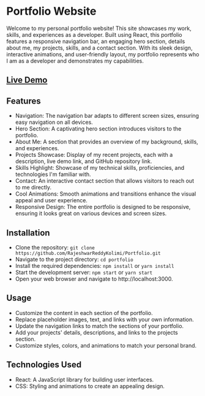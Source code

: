 # Portfolio Website
Welcome to my personal portfolio website! This site showcases my work, skills, and experiences as a developer. Built using React, this portfolio features a responsive navigation bar, an engaging hero section, details about me, my projects, skills, and a contact section. With its sleek design, interactive animations, and user-friendly layout, my portfolio represents who I am as a developer and demonstrates my capabilities.

## [Live Demo](https://portfolio-rajeshwar.netlify.app/)

## Features
- Navigation: The navigation bar adapts to different screen sizes, ensuring easy navigation on all devices.
- Hero Section: A captivating hero section introduces visitors to the portfolio.
- About Me: A section that provides an overview of my background, skills, and experiences.
- Projects Showcase: Display of my recent projects, each with a description, live demo link, and GitHub repository link.
- Skills Highlight: Showcase of my technical skills, proficiencies, and technologies I'm familiar with.
- Contact: An interactive contact section that allows visitors to reach out to me directly.
- Cool Animations: Smooth animations and transitions enhance the visual appeal and user experience.
- Responsive Design: The entire portfolio is designed to be responsive, ensuring it looks great on various devices and screen sizes.

## Installation
- Clone the repository:
`git clone https://github.com/RajeshwarReddyKolimi/Portfolio.git`
- Navigate to the project directory:
`cd portfolio`
- Install the required dependencies:
`npm install` or `yarn install`
- Start the development server:
`npm start` or `yarn start`
- Open your web browser and navigate to http://localhost:3000.

## Usage
- Customize the content in each section of the portfolio.
- Replace placeholder images, text, and links with your own information.
- Update the navigation links to match the sections of your portfolio.
- Add your projects' details, descriptions, and links to the projects section.
- Customize styles, colors, and animations to match your personal brand.

## Technologies Used
- React: A JavaScript library for building user interfaces.
- CSS: Styling and animations to create an appealing design.
